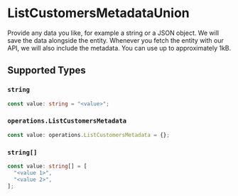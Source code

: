 # ListCustomersMetadataUnion

Provide any data you like, for example a string or a JSON object. We will save the data alongside the entity. Whenever
you fetch the entity with our API, we will also include the metadata. You can use up to approximately 1kB.


## Supported Types

### `string`

```typescript
const value: string = "<value>";
```

### `operations.ListCustomersMetadata`

```typescript
const value: operations.ListCustomersMetadata = {};
```

### `string[]`

```typescript
const value: string[] = [
  "<value 1>",
  "<value 2>",
];
```

